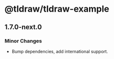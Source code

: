 # @tldraw/tldraw-example

## 1.7.0-next.0
### Minor Changes

- Bump dependencies, add international support.
